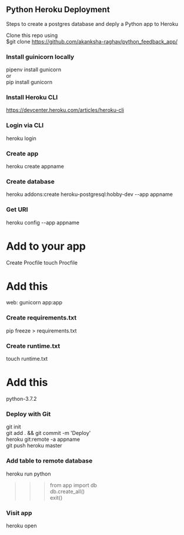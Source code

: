 ## Python Heroku Deployment
Steps to create a postgres database and deply a Python app to Heroku

Clone this repo using <br>
$git clone https://github.com/akanksha-raghav/python_feedback_app/
### Install guinicorn locally
pipenv install gunicorn<br>
or<br>
pip install gunicorn<br>
### Install Heroku CLI
https://devcenter.heroku.com/articles/heroku-cli

### Login via CLI
heroku login
### Create app
heroku create appname
### Create database
heroku addons:create heroku-postgresql:hobby-dev --app appname
### Get URI
heroku config --app appname

# Add to your app
Create Procfile
touch Procfile

# Add this
web: gunicorn app:app
### Create requirements.txt
pip freeze > requirements.txt
### Create runtime.txt
touch runtime.txt

# Add this
python-3.7.2

### Deploy with Git
git init<br>
git add . && git commit -m 'Deploy'<br>
heroku git:remote -a appname<br>
git push heroku master<br>
### Add table to remote database
heroku run python<br>
>>> from app import db<br>
>>> db.create_all()<br>
>>>exit()<br>
### Visit app
heroku open
